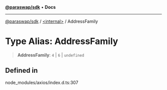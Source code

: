 [**@paraswap/sdk**](../../README.md) • **Docs**

***

[@paraswap/sdk](../../globals.md) / [\<internal\>](../README.md) / AddressFamily

# Type Alias: AddressFamily

> **AddressFamily**: `4` \| `6` \| `undefined`

## Defined in

node\_modules/axios/index.d.ts:307
